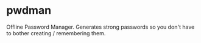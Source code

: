 # pwdman
Offline Password Manager. Generates strong passwords so you don't have to bother creating / remembering them.
